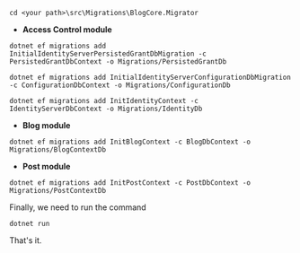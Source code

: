 ﻿```
cd <your path>\src\Migrations\BlogCore.Migrator
```

- **Access Control module**

```
dotnet ef migrations add InitialIdentityServerPersistedGrantDbMigration -c PersistedGrantDbContext -o Migrations/PersistedGrantDb
```

```
dotnet ef migrations add InitialIdentityServerConfigurationDbMigration -c ConfigurationDbContext -o Migrations/ConfigurationDb
```

```
dotnet ef migrations add InitIdentityContext -c IdentityServerDbContext -o Migrations/IdentityDb
```

- **Blog module**

```
dotnet ef migrations add InitBlogContext -c BlogDbContext -o Migrations/BlogContextDb
```

- **Post module**

```
dotnet ef migrations add InitPostContext -c PostDbContext -o Migrations/PostContextDb
```
Finally, we need to run the command

```
dotnet run
```

That's it.